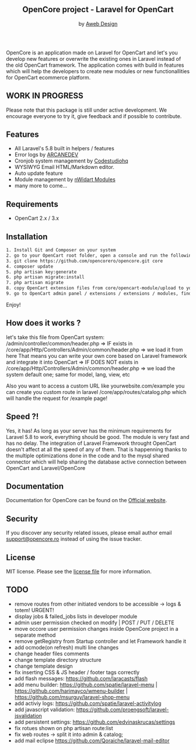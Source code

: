 <h2 align="center">
    OpenCore project - Laravel for OpenCart
</h2>
<p align="center">
by <a target="_blank" href="https://www.awebdesign.ro/en/">Aweb Design</a>
</p>
<br/><br/>

OpenCore is an application made on Laravel for OpenCart and let's you develop new features or overwrite the existing ones in Laravel instead of the old OpenCart framework. The application comes with build in features which will help the developers to create new modules or new functionallities for OpenCart ecommerce platform.

## WORK IN PROGRESS

Please note that this package is still under active development. We encourage everyone to try it, give feedback and if possible to contribute.

## Features

* All Laravel's 5.8 built in helpers / features
* Error logs by <a target="_blank" href="https://github.com/ARCANEDEV/LogViewer">ARCANEDEV</a>
* Cronjob system management by <a target="_blank" href="https://github.com/codestudiohq/laravel-totem">Codestudiohq</a>
* WYSIWYG Email HTML/Markdown editor.
* Auto update feature
* Module management by <a target="_blank" href="https://github.com/nWidart/laravel-modules">nWidart Modules</a>
* many more to come...

## Requirements

* OpenCart 2.x / 3.x

## Installation

``` bash
1. Install Git and Composer on your system
2. go to your OpenCart root folder, open a console and run the following commands step by step
3. git clone https://github.com/opencorero/opencore.git core
4. composer update
5. php artisan key:generate
6. php artisan migrate:install
7. php artisan migrate
8. copy OpenCart extension files from core/opencart-module/upload to you OpenCart root folder
9. go to OpenCart admin panel / extensions / extensions / modules, find OpenCore module and install it
```
Enjoy!

## How does it works ?

let's take this file from OpenCart system: /admin/controller/common/header.php
    => IF exists in /core/app/Http/Controllers/Admin/common/header.php => we load it from here
		That means you can write your own core based on Laravel framework and integrate it into OpenCart
    => IF DOES NOT exists in /core/app/Http/Controllers/Admin/common/header.php => we load the system default one; same for model, lang, view, etc

Also you want to access a custom URL like yourwebsite.com/example
you can create you custom route in laravel /core/app/routes/catalog.php which will handle the request for /example page!

## Speed ?!
Yes, it has! As long as your server has the minimum requirements for Laravel 5.8 to work, everything should be good. The module is very fast and has no delay. The integration of Laravel Framework throught OpenCart doesn't affect at all the speed of any of them. That is happenning thanks to the multiple optimizations done in the code and to the mysql shared connector which will help sharing the database active connection between OpenCart and Laravel/OpenCore

## Documentation

Documentation for OpenCore can be found on the [Official website](https://opencore.ro).

## Security

If you discover any security related issues, please email author email [support@opencore.ro](mailto:support@opencore.ro) instead of using the issue tracker.

## License

MIT license. Please see the [license file](LICENSE) for more information.


## TODO
* remove routes from other initiated vendors to be accessible -> logs & totem! URGENT!
* display jobs & failed_jobs lists in developer module
* admin user permission checked on modify | POST / PUT / DELETE
* move occore user permission changes inside OpenCore project in a separate method
* remove getRegistry from Startup controller and let Framework handle it
* add ocmode(on refresh) multi line changes
* change header files comments
* change template directory structure
* change template design
* fix inserting CSS & JS header / footer tags correctly
* add flash messages: https://github.com/laracasts/flash
* add menu builder: https://github.com/spatie/laravel-menu | https://github.com/harimayco/wmenu-builder | https://github.com/msurguy/laravel-shop-menu
* add activiy logs: https://github.com/spatie/laravel-activitylog
* add javascript validation: https://github.com/proengsoft/laravel-jsvalidation
* add persistent settings: https://github.com/edvinaskrucas/settings
* fix rotues shown on php artisan route:list
* fix web routes -> split it into admin & catalog;
* add mail eclipse https://github.com/Qoraiche/laravel-mail-editor
